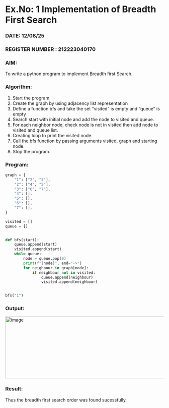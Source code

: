 # Ex.No: 1  Implementation of Breadth First Search 
### DATE: 12/08/25                                         
### REGISTER NUMBER : 212223040170
### AIM: 
To write a python program to implement Breadth first Search. 
### Algorithm:
1. Start the program
2. Create the graph by using adjacency list representation
3. Define a function bfs and take the set “visited” is empty and “queue” is empty
4. Search start with initial node and add the node to visited and queue.
5. For each neighbor node, check node is not in visited then add node to visited and queue list.
6.  Creating loop to print the visited node.
7.   Call the bfs function by passing arguments visited, graph and starting node.
8.   Stop the program.
### Program:

```python
graph = {
    "1": ["2", "3"],
    "2": ["4", "5"],
    "3": ["6", "7"],
    "4": [],
    "5": [],
    "6": [],
    "7": [],
}

visited = []
queue = []


def bfs(start):
    queue.append(start)
    visited.append(start)
    while queue:
        node = queue.pop(0)
        print(f"{node}", end="->")
        for neighbour in graph[node]:
            if neighbour not in visited:
                queue.append(neighbour)
                visited.append(neighbour)


bfs("1")
```

### Output:
<img width="655" height="196" alt="image" src="https://github.com/user-attachments/assets/ee6252ea-826e-4ce1-9d86-7658d9ab3762" />


### Result:
Thus the breadth first search order was found sucessfully.
